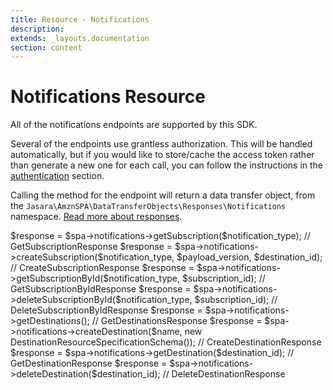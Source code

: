 ```yaml
---
title: Resource - Notifications
description: 
extends: _layouts.documentation
section: content
---
```


# Notifications Resource

All of the notifications endpoints are supported by this SDK.

Several of the endpoints use grantless authorization. This will be handled automatically, but if you would like to store/cache the access token rather than generate a new one for each call, you can follow the instructions in the [authentication](/docs/authentication) section.

Calling the method for the endpoint will return a data transfer object, from the `Jasara\AmznSPA\DataTransferObjects\Responses\Notifications` namespace. [Read more about responses](/docs/responses).

<x-endpoint-component endpoint="getSubscription" parameters="notifications/get-subscription" payload="notifications/SubscriptionSchema">
    <x-slot name="usage">
    $response = $spa->notifications->getSubscription($notification_type); // GetSubscriptionResponse
    </x-slot>
</x-endpoint-component>

<x-endpoint-component endpoint="createSubscription" parameters="notifications/create-subscription" payload="notifications/SubscriptionSchema">
    <x-slot name="usage">
    $response = $spa->notifications->createSubscription($notification_type, $payload_version, $destination_id); // CreateSubscriptionResponse
    </x-slot>
</x-endpoint-component>

<x-endpoint-component endpoint="getSubscriptionById" parameters="notifications/get-subscription-by-id" payload="notifications/SubscriptionSchema">
    <x-slot name="usage">
    $response = $spa->notifications->getSubscriptionById($notification_type, $subscription_id); // GetSubscriptionByIdResponse
    </x-slot>
</x-endpoint-component>

<x-endpoint-component endpoint="deleteSubscriptionById" parameters="notifications/delete-subscription-by-id">
    <x-slot name="usage">
    $response = $spa->notifications->deleteSubscriptionById($notification_type, $subscription_id); // DeleteSubscriptionByIdResponse
    </x-slot>
</x-endpoint-component>

<x-endpoint-component endpoint="getDestinations" payload="notifications/DestinationListSchema">
    <x-slot name="usage">
    $response = $spa->notifications->getDestinations(); // GetDestinationsResponse
    </x-slot>
</x-endpoint-component>

<x-endpoint-component endpoint="createDestination" parameters="notifications/create-destination">
    <x-slot name="usage">
    $response = $spa->notifications->createDestination($name, new DestinationResourceSpecificationSchema()); // CreateDestinationResponse
    </x-slot>
</x-endpoint-component>

<x-endpoint-component endpoint="getDestination" parameters="notifications/get-destination" payload="notifications/DestinationSchema">
    <x-slot name="usage">
    $response = $spa->notifications->getDestination($destination_id); // GetDestinationResponse
    </x-slot>
</x-endpoint-component>

<x-endpoint-component endpoint="deleteDestination" parameters="notifications/delete-destination">
    <x-slot name="usage">
    $response = $spa->notifications->deleteDestination($destination_id); // DeleteDestinationResponse
    </x-slot>
</x-endpoint-component>